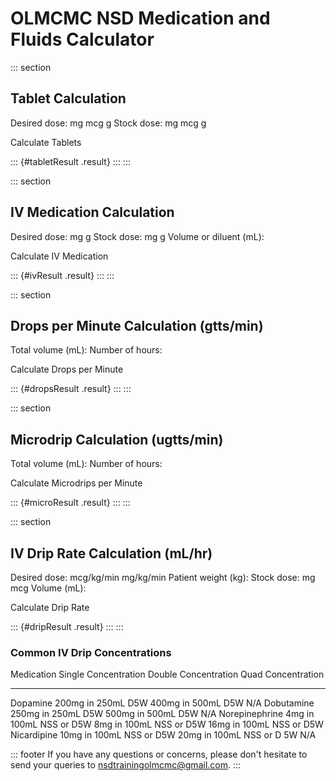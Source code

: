 # OLMCMC NSD Medication and Fluids Calculator

::: section
## Tablet Calculation

Desired dose: mg mcg g Stock dose: mg mcg g

Calculate Tablets

::: {#tabletResult .result}
:::
:::

::: section
## IV Medication Calculation

Desired dose: mg g Stock dose: mg g Volume or diluent (mL):

Calculate IV Medication

::: {#ivResult .result}
:::
:::

::: section
## Drops per Minute Calculation (gtts/min)

Total volume (mL): Number of hours:

Calculate Drops per Minute

::: {#dropsResult .result}
:::
:::

::: section
## Microdrip Calculation (ugtts/min)

Total volume (mL): Number of hours:

Calculate Microdrips per Minute

::: {#microResult .result}
:::
:::

::: section
## IV Drip Rate Calculation (mL/hr)

Desired dose: mcg/kg/min mg/kg/min Patient weight (kg): Stock dose: mg
mcg Volume (mL):

Calculate Drip Rate

::: {#dripResult .result}
:::
:::

### Common IV Drip Concentrations

  Medication       Single Concentration       Double Concentration        Quad Concentration
  ---------------- -------------------------- --------------------------- --------------------------
  Dopamine         200mg in 250mL D5W         400mg in 500mL D5W          N/A
  Dobutamine       250mg in 250mL D5W         500mg in 500mL D5W          N/A
  Norepinephrine   4mg in 100mL NSS or D5W    8mg in 100mL NSS or D5W     16mg in 100mL NSS or D5W
  Nicardipine      10mg in 100mL NSS or D5W   20mg in 100mL NSS or D 5W   N/A

::: footer
If you have any questions or concerns, please don\'t hesitate to send
your queries to <nsdtrainingolmcmc@gmail.com>.
:::
